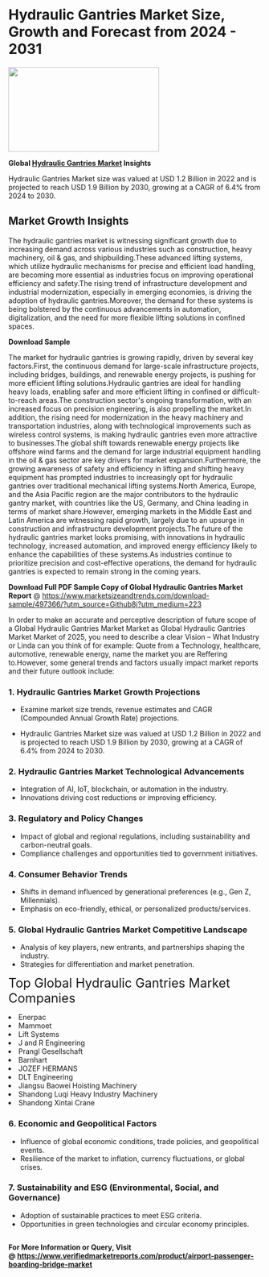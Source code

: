 <H1>Hydraulic Gantries Market Size, Growth and Forecast from 2024 - 2031</H1><img class="aligncenter size-medium wp-image-584254" src="https://thirdeyenews.in/wp-content/uploads/2024/09/Global-Market-Research-300x168.jpeg" alt="" width="300" height="168" /><p><strong>Global&nbsp;<a href="https://www.marketsizeandtrends.com/download-sample/497366/?utm_source=Github8j?utm_medium=223">Hydraulic Gantries Market</a> Insights</strong></p><p>Hydraulic Gantries Market size was valued at USD 1.2 Billion in 2022 and is projected to reach USD 1.9 Billion by 2030, growing at a CAGR of 6.4% from 2024 to 2030.</p><p><h2>Market Growth Insights</h2> <p>The hydraulic gantries market is witnessing significant growth due to increasing demand across various industries such as construction, heavy machinery, oil & gas, and shipbuilding.These advanced lifting systems, which utilize hydraulic mechanisms for precise and efficient load handling, are becoming more essential as industries focus on improving operational efficiency and safety.The rising trend of infrastructure development and industrial modernization, especially in emerging economies, is driving the adoption of hydraulic gantries.Moreover, the demand for these systems is being bolstered by the continuous advancements in automation, digitalization, and the need for more flexible lifting solutions in confined spaces.</p> <p><strong>Download Sample</strong></p> <p>The market for hydraulic gantries is growing rapidly, driven by several key factors.First, the continuous demand for large-scale infrastructure projects, including bridges, buildings, and renewable energy projects, is pushing for more efficient lifting solutions.Hydraulic gantries are ideal for handling heavy loads, enabling safer and more efficient lifting in confined or difficult-to-reach areas.The construction sector's ongoing transformation, with an increased focus on precision engineering, is also propelling the market.In addition, the rising need for modernization in the heavy machinery and transportation industries, along with technological improvements such as wireless control systems, is making hydraulic gantries even more attractive to businesses.The global shift towards renewable energy projects like offshore wind farms and the demand for large industrial equipment handling in the oil & gas sector are key drivers for market expansion.Furthermore, the growing awareness of safety and efficiency in lifting and shifting heavy equipment has prompted industries to increasingly opt for hydraulic gantries over traditional mechanical lifting systems.North America, Europe, and the Asia Pacific region are the major contributors to the hydraulic gantry market, with countries like the US, Germany, and China leading in terms of market share.However, emerging markets in the Middle East and Latin America are witnessing rapid growth, largely due to an upsurge in construction and infrastructure development projects.The future of the hydraulic gantries market looks promising, with innovations in hydraulic technology, increased automation, and improved energy efficiency likely to enhance the capabilities of these systems.As industries continue to prioritize precision and cost-effective operations, the demand for hydraulic gantries is expected to remain strong in the coming years.</p> <p><span class=""><strong>Download Full PDF Sample Copy of Global Hydraulic Gantries Market Report</strong> @ <a href="https://www.marketsizeandtrends.com/download-sample/497366/?utm_source=Github8j?utm_medium=223" target="_blank">https://www.marketsizeandtrends.com/download-sample/497366/?utm_source=Github8j?utm_medium=223</a></span></p><p>In order to make an accurate and perceptive description of future scope of a Global&nbsp;Hydraulic Gantries Market Market as Global&nbsp;Hydraulic Gantries Market Market of 2025, you need to describe a clear Vision &ndash; What Industry or Linda can you think of for example: Quote from a Technology, healthcare, automotive, renewable energy, name the market you are Reffering to.However, some general trends and factors usually impact market reports and their future outlook include:</p><h3>1.&nbsp;<strong>Hydraulic Gantries Market Growth Projections</strong></h3><ul><li>Examine market size trends, revenue estimates and CAGR (Compounded Annual Growth Rate) projections.</li><li><p>Hydraulic Gantries Market size was valued at USD 1.2 Billion in 2022 and is projected to reach USD 1.9 Billion by 2030, growing at a CAGR of 6.4% from 2024 to 2030.</p></li></ul><h3>2.&nbsp;<strong>Hydraulic Gantries Market Technological Advancements</strong></h3><ul><li>Integration of AI, IoT, blockchain, or automation in the industry.</li><li>Innovations driving cost reductions or improving efficiency.</li></ul><h3>3.&nbsp;<strong>Regulatory and Policy Changes</strong></h3><ul><li>Impact of global and regional regulations, including sustainability and carbon-neutral goals.</li><li>Compliance challenges and opportunities tied to government initiatives.</li></ul><h3>4.&nbsp;<strong>Consumer Behavior Trends</strong></h3><ul><li>Shifts in demand influenced by generational preferences (e.g., Gen Z, Millennials).</li><li>Emphasis on eco-friendly, ethical, or personalized products/services.</li></ul><h3>5.&nbsp;<strong>Global Hydraulic Gantries Market Competitive Landscape</strong></h3><ul><li>Analysis of key players, new entrants, and partnerships shaping the industry.</li><li>Strategies for differentiation and market penetration.</li></ul><p data-pm-slice="1 1 []"><span style="color: inherit; font-family: inherit; font-size: 25px;">Top Global Hydraulic Gantries Market Companies</span></p><div class="" data-test-id=""><p><li>Enerpac</li><li> Mammoet</li><li> Lift Systems</li><li> J and R Engineering</li><li> Prangl Gesellschaft</li><li> Barnhart</li><li> JOZEF HERMANS</li><li> DLT Engineering</li><li> Jiangsu Baowei Hoisting Machinery</li><li> Shandong Luqi Heavy Industry Machinery</li><li> Shandong Xintai Crane</li></p></div><h3>6.&nbsp;<strong>Economic and Geopolitical Factors</strong></h3><ul><li>Influence of global economic conditions, trade policies, and geopolitical events.</li><li>Resilience of the market to inflation, currency fluctuations, or global crises.</li></ul><h3>7.&nbsp;<strong>Sustainability and ESG (Environmental, Social, and Governance)</strong></h3><ul><li>Adoption of sustainable practices to meet ESG criteria.</li><li>Opportunities in green technologies and circular economy principles.</li></ul><h2><strong style="font-size: 14px;">For More Information or Query, Visit @&nbsp;</strong><a style="background-color: #ffffff; font-size: 14px;" href="https://www.marketsizeandtrends.com/report/hydraulic-gantries-market/" target="_blank">https://www.verifiedmarketreports.com/product/airport-passenger-boarding-bridge-market</a></h2>